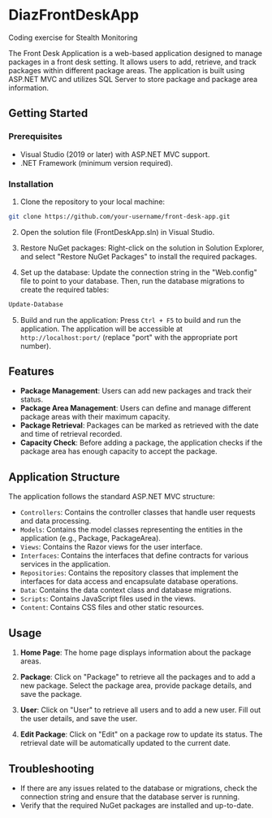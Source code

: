 # DiazFrontDeskApp
Coding exercise for Stealth Monitoring

The Front Desk Application is a web-based application designed to manage packages in a front desk setting. It allows users to add, retrieve, and track packages within different package areas. The application is built using ASP.NET MVC and utilizes SQL Server to store package and package area information.

## Getting Started

### Prerequisites

- Visual Studio (2019 or later) with ASP.NET MVC support.
- .NET Framework (minimum version required).

### Installation

1. Clone the repository to your local machine:

```bash
git clone https://github.com/your-username/front-desk-app.git
```

2. Open the solution file (FrontDeskApp.sln) in Visual Studio.

3. Restore NuGet packages: Right-click on the solution in Solution Explorer, and select "Restore NuGet Packages" to install the required packages.

4. Set up the database: Update the connection string in the "Web.config" file to point to your database. Then, run the database migrations to create the required tables:

```bash
Update-Database
```

5. Build and run the application: Press `Ctrl + F5` to build and run the application. The application will be accessible at `http://localhost:port/` (replace "port" with the appropriate port number).

## Features

- **Package Management**: Users can add new packages and track their status.
- **Package Area Management**: Users can define and manage different package areas with their maximum capacity.
- **Package Retrieval**: Packages can be marked as retrieved with the date and time of retrieval recorded.
- **Capacity Check**: Before adding a package, the application checks if the package area has enough capacity to accept the package.

## Application Structure

The application follows the standard ASP.NET MVC structure:

- `Controllers`: Contains the controller classes that handle user requests and data processing.
- `Models`: Contains the model classes representing the entities in the application (e.g., Package, PackageArea).
- `Views`: Contains the Razor views for the user interface.
- `Interfaces`: Contains the interfaces that define contracts for various services in the application.
- `Repositories`: Contains the repository classes that implement the interfaces for data access and encapsulate database operations.
- `Data`: Contains the data context class and database migrations.
- `Scripts`: Contains JavaScript files used in the views.
- `Content`: Contains CSS files and other static resources.

## Usage

1. **Home Page**: The home page displays information about the package areas.

2. **Package**: Click on "Package" to retrieve all the packages and to add a new package. Select the package area, provide package details, and save the package.

3. **User**: Click on "User" to retrieve all users and to add a new user. Fill out the user details, and save the user.

4. **Edit Package**: Click on "Edit" on a package row to update its status. The retrieval date will be automatically updated to the current date.

## Troubleshooting

- If there are any issues related to the database or migrations, check the connection string and ensure that the database server is running.
- Verify that the required NuGet packages are installed and up-to-date.
